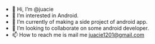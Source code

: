 - 👋 Hi, I’m @juacie
- 👀 I’m interested in Android.
- 🌱 I’m currently of making a side project of android app.
- 💞️ I’m looking to collaborate on some android developer.
- 📫 How to reach me is mail me juacie1201@gmail.com

<!---
juacie/juacie is a ✨ special ✨ repository because its `README.md` (this file) appears on your GitHub profile.
You can click the Preview link to take a look at your changes.
--->
